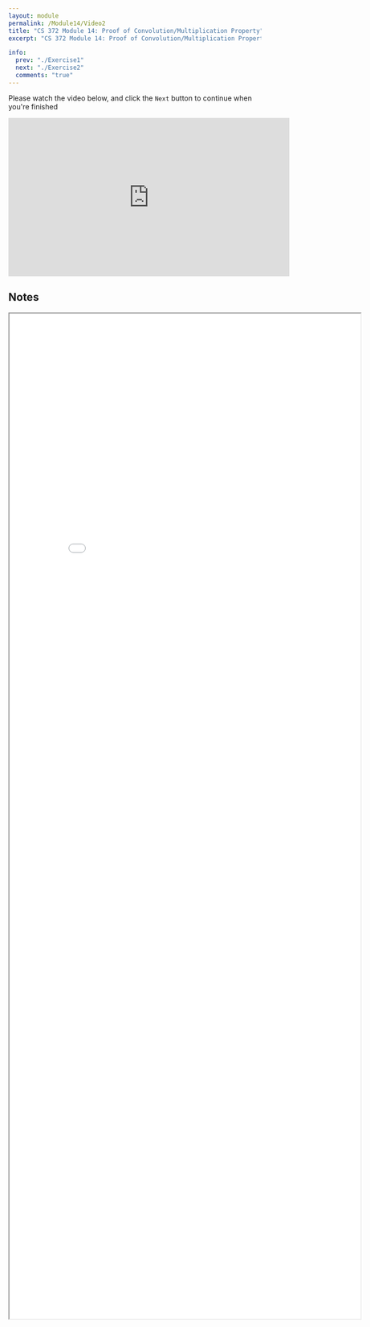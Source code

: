 ```yaml
---
layout: module
permalink: /Module14/Video2
title: "CS 372 Module 14: Proof of Convolution/Multiplication Property"
excerpt: "CS 372 Module 14: Proof of Convolution/Multiplication Property"

info:
  prev: "./Exercise1"
  next: "./Exercise2"
  comments: "true"
---
```


<p>
Please watch the video below, and click the <code>Next</code> button to continue when you're finished
</p>

<iframe width="560" height="315" src="https://www.youtube.com/embed/iVzHII6xXDs" frameborder="0" allow="accelerometer; autoplay; clipboard-write; encrypted-media; gyroscope; picture-in-picture" allowfullscreen></iframe>

<h2>Notes</h2>

<iframe src = "../images/Module14/DFTConvolutionProof.html" width="700" height="2000">